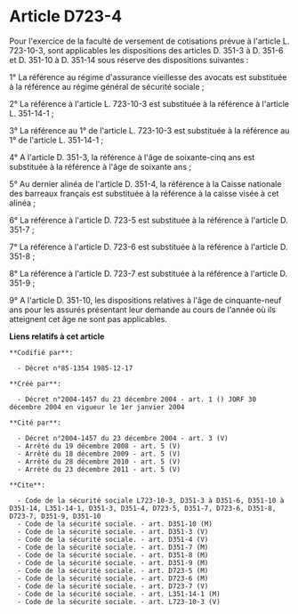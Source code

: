 # Article D723-4

Pour l'exercice de la faculté de versement de cotisations prévue à l'article L. 723-10-3, sont applicables les dispositions
des articles D. 351-3 à D. 351-6 et D. 351-10 à D. 351-14 sous réserve des dispositions suivantes :

1° La référence au régime d'assurance vieillesse des avocats est substituée à la référence au régime général de sécurité
sociale ;

2° La référence à l'article L. 723-10-3 est substituée à la référence à l'article L. 351-14-1 ;

3° La référence au 1° de l'article L. 723-10-3 est substituée à la référence au 1° de l'article L. 351-14-1 ;

4° A l'article D. 351-3, la référence à l'âge de soixante-cinq ans est substituée à la référence à l'âge de soixante ans ;

5° Au dernier alinéa de l'article D. 351-4, la référence à la Caisse nationale des barreaux français est substituée à la
référence à la caisse visée à cet alinéa ;

6° La référence à l'article D. 723-5 est substituée à la référence à l'article D. 351-7 ;

7° La référence à l'article D. 723-6 est substituée à la référence à l'article D. 351-8 ;

8° La référence à l'article D. 723-7 est substituée à la référence à l'article D. 351-9 ;

9° A l'article D. 351-10, les dispositions relatives à l'âge de cinquante-neuf ans pour les assurés présentant leur demande
au cours de l'année où ils atteignent cet âge ne sont pas applicables.

**Liens relatifs à cet article**

	**Codifié par**:

	  - Décret n°85-1354 1985-12-17

	**Créé par**:

	  - Décret n°2004-1457 du 23 décembre 2004 - art. 1 () JORF 30 décembre 2004 en vigueur le 1er janvier 2004

	**Cité par**:

	  - Décret n°2004-1457 du 23 décembre 2004 - art. 3 (V)
	  - Arrêté du 19 décembre 2008 - art. 5 (V)
	  - Arrêté du 18 décembre 2009 - art. 5 (V)
	  - Arrêté du 28 décembre 2010 - art. 5 (V)
	  - Arrêté du 23 décembre 2011 - art. 5 (V)

	**Cite**:

	  - Code de la sécurité sociale L723-10-3, D351-3 à D351-6, D351-10 à D351-14, L351-14-1, D351-3, D351-4, D723-5, D351-7, D723-6, D351-8, D723-7, D351-9, D351-10
	  - Code de la sécurité sociale. - art. D351-10 (M)
	  - Code de la sécurité sociale. - art. D351-3 (V)
	  - Code de la sécurité sociale. - art. D351-4 (V)
	  - Code de la sécurité sociale. - art. D351-7 (M)
	  - Code de la sécurité sociale. - art. D351-8 (M)
	  - Code de la sécurité sociale. - art. D351-9 (M)
	  - Code de la sécurité sociale. - art. D723-5 (M)
	  - Code de la sécurité sociale. - art. D723-6 (M)
	  - Code de la sécurité sociale. - art. D723-7 (V)
	  - Code de la sécurité sociale. - art. L351-14-1 (M)
	  - Code de la sécurité sociale. - art. L723-10-3 (V)
